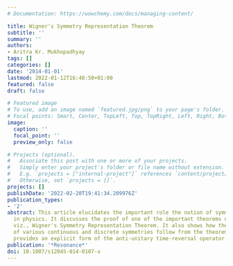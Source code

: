 ```yaml
---
# Documentation: https://wowchemy.com/docs/managing-content/

title: Wigner's Symmetry Representation Theorem
subtitle: ''
summary: ''
authors:
- Aritra Kr. Mukhopadhyay
tags: []
categories: []
date: '2014-01-01'
lastmod: 2022-01-12T16:48:50+01:00
featured: false
draft: false

# Featured image
# To use, add an image named `featured.jpg/png` to your page's folder.
# Focal points: Smart, Center, TopLeft, Top, TopRight, Left, Right, BottomLeft, Bottom, BottomRight.
image:
  caption: ''
  focal_point: ''
  preview_only: false

# Projects (optional).
#   Associate this post with one or more of your projects.
#   Simply enter your project's folder or file name without extension.
#   E.g. `projects = ["internal-project"]` references `content/project/deep-learning/index.md`.
#   Otherwise, set `projects = []`.
projects: []
publishDate: '2022-02-20T19:41:34.209976Z'
publication_types:
- '2'
abstract: This article elucidates the important role the notion of symmetry has played
  in physics. It discusses the proof of one of the important theorems of quantum mechanics,
  viz., Wigner's Symmetry Representation Theorem. It also shows how the representations
  of various continuous and discrete symmetries follow from the theorem and at last
  provides an explicit form of the anti-unitary time-reversal operator.
publication: '*Resonance*'
doi: 10.1007/s12045-014-0107-x
---
```

